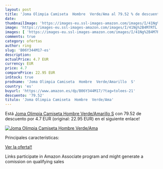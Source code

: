 ```yaml
---
layout: post
title: 'Joma Olimpia Camiseta  Hombre  Verde/Ama al 79.52 % de descuento'
date: 
thumbnailImage: 'https://images-eu.ssl-images-amazon.com/images/I/41Ng%2B4M7RTL._SL200_.jpg'
image: 'https://images-eu.ssl-images-amazon.com/images/I/41Ng%2B4M7RTL._SL200_.jpg'
images: [ 'https://images-eu.ssl-images-amazon.com/images/I/41Ng%2B4M7RTL._SL200_.jpg' ]
comments: true
category: ofertas
author: ring
slug: 'B06Y344M17-es'
description:
actualPrice: 4.7 EUR
currency: EUR
price: 4.7
comparePrice: 22.95 EUR
inStock: true
prodname: 'Joma Olimpia Camiseta  Hombre  Verde/Amarillo  S'
country: 'es'
buyurl: 'https://www.amazon.es/dp/B06Y344M17/?tag=tolees-21'
descuento: '79.52'
titulo: 'Joma Olimpia Camiseta  Hombre  Verde/Ama'
---
```


Está [Joma Olimpia Camiseta  Hombre  Verde/Amarillo  S](https://www.amazon.es/dp/B06Y344M17/?tag=tolees-21) con 79.52 de descuento por 4.7 EUR (original: 22.95 EUR) en el siguiente enlace!

[![Joma Olimpia Camiseta  Hombre  Verde/Ama](https://images-eu.ssl-images-amazon.com/images/I/41Ng%2B4M7RTL._SL200_.jpg)](https://www.amazon.es/dp/B06Y344M17/?tag=tolees-21)

Principales características:


[Ver la oferta!!](https://www.amazon.es/dp/B06Y344M17/?tag=tolees-21)

Links participate in Amazon Associate program and might generate a comission on qualifying sales


